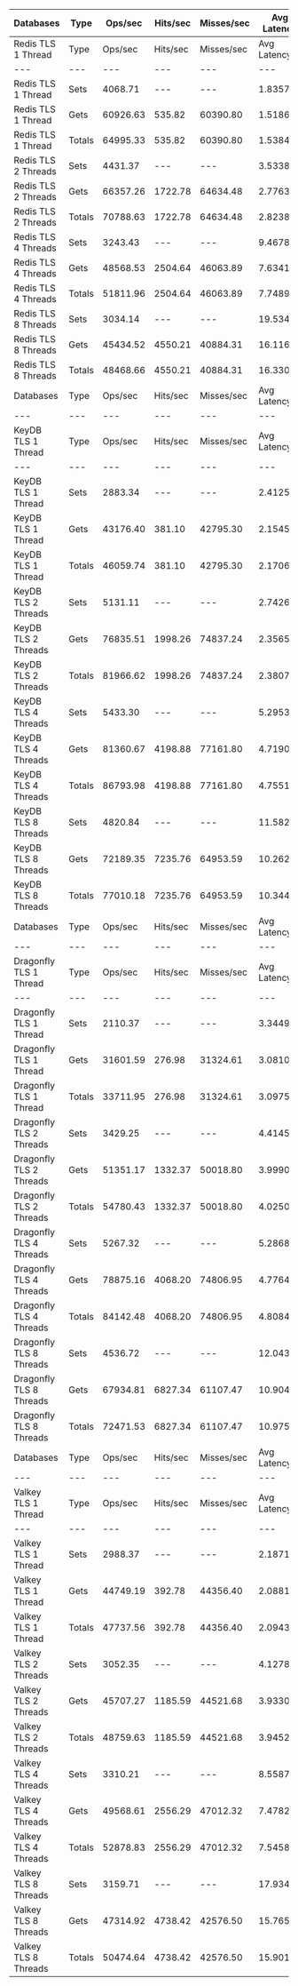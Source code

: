 | Databases | Type | Ops/sec | Hits/sec | Misses/sec | Avg Latency | p50 Latency | p99 Latency | p99.9 Latency | KB/sec |
| --- | --- | --- | --- | --- | --- | --- | --- | --- | --- |
| Redis TLS 1 Thread | Type | Ops/sec | Hits/sec | Misses/sec | Avg Latency | p50 Latency | p99 Latency | p99.9 Latency | KB/sec |
| --- | --- | --- | --- | --- | --- | --- | --- | --- | --- |
Redis TLS 1 Thread | Sets | 4068.71 | --- | --- | 1.83574 | 1.48700 | 3.07100 | 123.90300 | 2224.44 |
Redis TLS 1 Thread | Gets | 60926.63 | 535.82 | 60390.80 | 1.51861 | 1.48700 | 2.97500 | 3.32700 | 2639.97 |
Redis TLS 1 Thread | Totals | 64995.33 | 535.82 | 60390.80 | 1.53846 | 1.48700 | 2.99100 | 3.34300 | 4864.41 |
Redis TLS 2 Threads | Sets | 4431.37 | --- | --- | 3.53381 | 2.78300 | 3.79100 | 282.62300 | 2422.72 |
Redis TLS 2 Threads | Gets | 66357.26 | 1722.78 | 64634.48 | 2.77638 | 2.76700 | 3.71100 | 5.43900 | 3448.24 |
Redis TLS 2 Threads | Totals | 70788.63 | 1722.78 | 64634.48 | 2.82380 | 2.78300 | 3.72700 | 5.56700 | 5870.96 |
Redis TLS 4 Threads | Sets | 3243.43 | --- | --- | 9.46784 | 7.67900 | 12.47900 | 663.55100 | 1773.25 |
Redis TLS 4 Threads | Gets | 48568.53 | 2504.64 | 46063.89 | 7.63412 | 7.64700 | 12.28700 | 13.24700 | 3149.35 |
Redis TLS 4 Threads | Totals | 51811.96 | 2504.64 | 46063.89 | 7.74891 | 7.64700 | 12.28700 | 13.31100 | 4922.60 |
Redis TLS 8 Threads | Sets | 3034.14 | --- | --- | 19.53479 | 16.19100 | 25.98300 | 1400.83100 | 1658.83 |
Redis TLS 8 Threads | Gets | 45434.52 | 4550.21 | 40884.31 | 16.11629 | 16.12700 | 25.47100 | 28.03100 | 4056.19 |
Redis TLS 8 Threads | Totals | 48468.66 | 4550.21 | 40884.31 | 16.33029 | 16.12700 | 25.47100 | 28.28700 | 5715.02 |
| Databases | Type | Ops/sec | Hits/sec | Misses/sec | Avg Latency | p50 Latency | p99 Latency | p99.9 Latency | KB/sec |
| --- | --- | --- | --- | --- | --- | --- | --- | --- | --- |
| KeyDB TLS 1 Thread | Type | Ops/sec | Hits/sec | Misses/sec | Avg Latency | p50 Latency | p99 Latency | p99.9 Latency | KB/sec |
| --- | --- | --- | --- | --- | --- | --- | --- | --- | --- |
KeyDB TLS 1 Thread | Sets | 2883.34 | --- | --- | 2.41255 | 2.17500 | 3.47100 | 107.51900 | 1576.38 |
KeyDB TLS 1 Thread | Gets | 43176.40 | 381.10 | 42795.30 | 2.15450 | 2.17500 | 3.32700 | 3.72700 | 1871.54 |
KeyDB TLS 1 Thread | Totals | 46059.74 | 381.10 | 42795.30 | 2.17066 | 2.17500 | 3.32700 | 3.79100 | 3447.92 |
KeyDB TLS 2 Threads | Sets | 5131.11 | --- | --- | 2.74260 | 2.15900 | 5.31100 | 158.71900 | 2805.28 |
KeyDB TLS 2 Threads | Gets | 76835.51 | 1998.26 | 74837.24 | 2.35654 | 2.15900 | 5.05500 | 6.62300 | 3994.47 |
KeyDB TLS 2 Threads | Totals | 81966.62 | 1998.26 | 74837.24 | 2.38070 | 2.15900 | 5.05500 | 6.75100 | 6799.75 |
KeyDB TLS 4 Threads | Sets | 5433.30 | --- | --- | 5.29539 | 4.60700 | 10.23900 | 254.97500 | 2970.50 |
KeyDB TLS 4 Threads | Gets | 81360.67 | 4198.88 | 77161.80 | 4.71906 | 4.60700 | 9.85500 | 12.28700 | 5277.30 |
KeyDB TLS 4 Threads | Totals | 86793.98 | 4198.88 | 77161.80 | 4.75514 | 4.60700 | 9.91900 | 12.54300 | 8247.80 |
KeyDB TLS 8 Threads | Sets | 4820.84 | --- | --- | 11.58262 | 10.04700 | 22.27100 | 569.34300 | 2635.65 |
KeyDB TLS 8 Threads | Gets | 72189.35 | 7235.76 | 64953.59 | 10.26208 | 9.98300 | 21.37500 | 27.13500 | 6447.80 |
KeyDB TLS 8 Threads | Totals | 77010.18 | 7235.76 | 64953.59 | 10.34474 | 9.98300 | 21.37500 | 27.77500 | 9083.45 |
| Databases | Type | Ops/sec | Hits/sec | Misses/sec | Avg Latency | p50 Latency | p99 Latency | p99.9 Latency | KB/sec |
| --- | --- | --- | --- | --- | --- | --- | --- | --- | --- |
| Dragonfly TLS 1 Thread | Type | Ops/sec | Hits/sec | Misses/sec | Avg Latency | p50 Latency | p99 Latency | p99.9 Latency | KB/sec |
| --- | --- | --- | --- | --- | --- | --- | --- | --- | --- |
Dragonfly TLS 1 Thread | Sets | 2110.37 | --- | --- | 3.34499 | 3.03900 | 6.75100 | 111.10300 | 1153.78 |
Dragonfly TLS 1 Thread | Gets | 31601.59 | 276.98 | 31324.61 | 3.08101 | 3.03900 | 6.65500 | 7.19900 | 1368.83 |
Dragonfly TLS 1 Thread | Totals | 33711.95 | 276.98 | 31324.61 | 3.09754 | 3.03900 | 6.68700 | 7.26300 | 2522.61 |
Dragonfly TLS 2 Threads | Sets | 3429.25 | --- | --- | 4.41452 | 3.93500 | 9.21500 | 157.69500 | 1874.84 |
Dragonfly TLS 2 Threads | Gets | 51351.17 | 1332.37 | 50018.80 | 3.99905 | 3.93500 | 8.89500 | 10.55900 | 2668.04 |
Dragonfly TLS 2 Threads | Totals | 54780.43 | 1332.37 | 50018.80 | 4.02505 | 3.93500 | 8.89500 | 10.68700 | 4542.88 |
Dragonfly TLS 4 Threads | Sets | 5267.32 | --- | --- | 5.28684 | 4.92700 | 11.19900 | 206.84700 | 2879.75 |
Dragonfly TLS 4 Threads | Gets | 78875.16 | 4068.20 | 74806.95 | 4.77647 | 4.92700 | 10.75100 | 13.95100 | 5114.87 |
Dragonfly TLS 4 Threads | Totals | 84142.48 | 4068.20 | 74806.95 | 4.80842 | 4.92700 | 10.75100 | 14.20700 | 7994.63 |
Dragonfly TLS 8 Threads | Sets | 4536.72 | --- | --- | 12.04343 | 11.13500 | 27.13500 | 458.75100 | 2480.32 |
Dragonfly TLS 8 Threads | Gets | 67934.81 | 6827.34 | 61107.47 | 10.90402 | 11.07100 | 25.98300 | 34.55900 | 6076.86 |
Dragonfly TLS 8 Threads | Totals | 72471.53 | 6827.34 | 61107.47 | 10.97534 | 11.13500 | 25.98300 | 35.58300 | 8557.18 |
| Databases | Type | Ops/sec | Hits/sec | Misses/sec | Avg Latency | p50 Latency | p99 Latency | p99.9 Latency | KB/sec |
| --- | --- | --- | --- | --- | --- | --- | --- | --- | --- |
| Valkey TLS 1 Thread | Type | Ops/sec | Hits/sec | Misses/sec | Avg Latency | p50 Latency | p99 Latency | p99.9 Latency | KB/sec |
| --- | --- | --- | --- | --- | --- | --- | --- | --- | --- |
Valkey TLS 1 Thread | Sets | 2988.37 | --- | --- | 2.18714 | 2.07900 | 3.42300 | 48.12700 | 1633.80 |
Valkey TLS 1 Thread | Gets | 44749.19 | 392.78 | 44356.40 | 2.08810 | 2.06300 | 3.37500 | 4.89500 | 1938.61 |
Valkey TLS 1 Thread | Totals | 47737.56 | 392.78 | 44356.40 | 2.09430 | 2.06300 | 3.37500 | 4.92700 | 3572.41 |
Valkey TLS 2 Threads | Sets | 3052.35 | --- | --- | 4.12783 | 3.71100 | 8.09500 | 93.69500 | 1668.78 |
Valkey TLS 2 Threads | Gets | 45707.27 | 1185.59 | 44521.68 | 3.93308 | 3.71100 | 7.58300 | 9.40700 | 2374.63 |
Valkey TLS 2 Threads | Totals | 48759.63 | 1185.59 | 44521.68 | 3.94527 | 3.71100 | 7.61500 | 9.47100 | 4043.41 |
Valkey TLS 4 Threads | Sets | 3310.21 | --- | --- | 8.55879 | 7.58300 | 9.15100 | 411.64700 | 1809.76 |
Valkey TLS 4 Threads | Gets | 49568.61 | 2556.29 | 47012.32 | 7.47822 | 7.48700 | 8.89500 | 10.75100 | 3214.24 |
Valkey TLS 4 Threads | Totals | 52878.83 | 2556.29 | 47012.32 | 7.54586 | 7.48700 | 8.89500 | 11.07100 | 5024.00 |
Valkey TLS 8 Threads | Sets | 3159.71 | --- | --- | 17.93459 | 16.06300 | 19.58300 | 761.85500 | 1727.48 |
Valkey TLS 8 Threads | Gets | 47314.92 | 4738.42 | 42576.50 | 15.76532 | 15.67900 | 18.81500 | 22.78300 | 4224.01 |
Valkey TLS 8 Threads | Totals | 50474.64 | 4738.42 | 42576.50 | 15.90111 | 15.67900 | 18.81500 | 23.29500 | 5951.49 |

